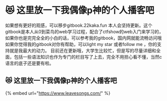# 😻 这里放一下我偶像p神的个人播客吧

如果想有更好的观感，可以移步gitbook.22kaka.fun 本人会坚持更新。这个gitbook是本人从0到菜鸟的web学习过程，配合了ctfshow的web入门来学习的，如果你也是完完全全的小白的话，可以参考我的gitbook，国内网就能流畅访问哦 如果你觉得我的gitbook对你有帮助，可以light my star 或者follow me ，你的支持就是我最大的动力。 目前还在更新哦，大学生比较忙，但是写的尽量详细和全面，包括一些语法知识也作为专门的栏目写了上去，完全不用担心看不懂，当然c语言的底子还是要有啦。

## 😻 这里放一下我偶像p神的个人播客吧

{% embed url="https://www.leavesongs.com/" %}
